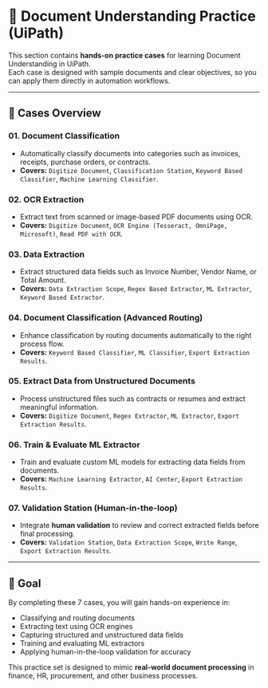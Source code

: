 # 📘 Document Understanding Practice (UiPath)

This section contains **hands-on practice cases** for learning Document Understanding in UiPath.  
Each case is designed with sample documents and clear objectives, so you can apply them directly in automation workflows.

---

## 📂 Cases Overview

### 01. Document Classification
- Automatically classify documents into categories such as invoices, receipts, purchase orders, or contracts.  
- **Covers:** `Digitize Document`, `Classification Station`, `Keyword Based Classifier`, `Machine Learning Classifier`.

### 02. OCR Extraction
- Extract text from scanned or image-based PDF documents using OCR.  
- **Covers:** `Digitize Document`, `OCR Engine (Tesseract, OmniPage, Microsoft)`, `Read PDF with OCR`.

### 03. Data Extraction
- Extract structured data fields such as Invoice Number, Vendor Name, or Total Amount.  
- **Covers:** `Data Extraction Scope`, `Regex Based Extractor`, `ML Extractor`, `Keyword Based Extractor`.

### 04. Document Classification (Advanced Routing)
- Enhance classification by routing documents automatically to the right process flow.  
- **Covers:** `Keyword Based Classifier`, `ML Classifier`, `Export Extraction Results`.

### 05. Extract Data from Unstructured Documents
- Process unstructured files such as contracts or resumes and extract meaningful information.  
- **Covers:** `Digitize Document`, `Regex Extractor`, `ML Extractor`, `Export Extraction Results`.

### 06. Train & Evaluate ML Extractor
- Train and evaluate custom ML models for extracting data fields from documents.  
- **Covers:** `Machine Learning Extractor`, `AI Center`, `Export Extraction Results`.

### 07. Validation Station (Human-in-the-loop)
- Integrate **human validation** to review and correct extracted fields before final processing.  
- **Covers:** `Validation Station`, `Data Extraction Scope`, `Write Range`, `Export Extraction Results`.

---

## 🎯 Goal
By completing these 7 cases, you will gain hands-on experience in:  
- Classifying and routing documents  
- Extracting text using OCR engines  
- Capturing structured and unstructured data fields  
- Training and evaluating ML extractors  
- Applying human-in-the-loop validation for accuracy  

This practice set is designed to mimic **real-world document processing** in finance, HR, procurement, and other business processes.
